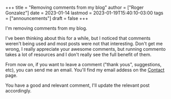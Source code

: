 +++
title = "Removing comments from my blog"
author = ["Roger Gonzalez"]
date = 2023-01-14
lastmod = 2023-01-19T15:40:10-03:00
tags = ["announcements"]
draft = false
+++

I'm removing comments from my blog.

I've been thinking about this for a while, but I noticed that comments weren't being used and most posts
were not that interesting. Don't get me wrong, I really appreciate your awesome comments, but running
commento takes a lot of resources and I don't really see the full benefit of them.

From now on, if you want to leave a comment ("thank yous", suggestions, etc), you can send me an email.
You'll find my email addess on the [Contact](/contact) page.

You have a good and relevant comment, I'll update the relevant post accordingly.
